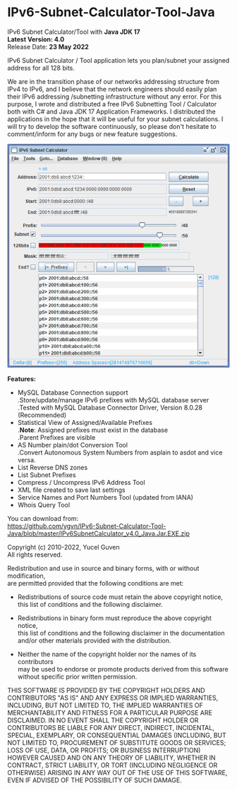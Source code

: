 # IPv6-Subnet-Calculator-Tool-Java
IPv6 Subnet Calculator/Tool with **Java JDK 17**   
**Latest Version: 4.0**     
Release Date: **23 May 2022**    

IPv6 Subnet Calculator / Tool application lets you plan/subnet your assigned address for all 128 bits.  

We are in the transition phase of our networks addressing structure from IPv4 to IPv6, and I believe that the network engineers should easily plan their IPv6 addressing /subnetting infrastructure without any error. For this purpose, I wrote and distributed a free IPv6 Subnetting Tool / Calculator both with C# and Java JDK 17 Application Frameworks. I distributed the applications in the hope that it will be useful for your subnet calculations. I will try to develop the software continuously, so please don't hesitate to comment/inform for any bugs or new feature suggestions.  
   
![new_Java_Screen.png](https://github.com/ygvn/IPv6-Subnet-Calculator-Tool-Java/blob/master/new_Java_Screen.png)      
   
**Features:**   
* MySQL Database Connection support   
  .Store/update/manage IPv6 prefixes with MySQL database server   
  .Tested with MySQL Database Connector Driver, Version 8.0.28 (Recommended)    
* Statistical View of Assigned/Available Prefixes   
  .**Note**: Assigned prefixes must exist in the database   
  .Parent Prefixes are visible   
* AS Number plain/dot Conversion Tool   
  .Convert Autonomous System Numbers from asplain to asdot and vice versa.   
* List Reverse DNS zones   
* List Subnet Prefixes
* Compress / Uncompress IPv6 Address Tool    
* XML file created to save last settings   
* Service Names and Port Numbers Tool (updated from IANA)
* Whois Query Tool

You can download from:   
https://github.com/ygvn/IPv6-Subnet-Calculator-Tool-Java/blob/master/IPv6SubnetCalculator_v4.0_Java.Jar.EXE.zip   
   
Copyright (c) 2010-2022, Yucel Guven   
All rights reserved.

Redistribution and use in source and binary forms, with or without modification,  
are permitted provided that the following conditions are met:  
      
* Redistributions of source code must retain the above copyright notice,  
this list of conditions and the following disclaimer.
   
* Redistributions in binary form must reproduce the above copyright notice,   
this list of conditions and the following disclaimer in the documentation   
and/or other materials provided with the distribution.  
   
* Neither the name of the copyright holder nor the names of its contributors   
may be used to endorse or promote products derived from this software   
without specific prior written permission.    
      
THIS SOFTWARE IS PROVIDED BY THE COPYRIGHT HOLDERS AND CONTRIBUTORS "AS IS"
AND ANY EXPRESS OR IMPLIED WARRANTIES, INCLUDING, BUT NOT LIMITED TO, THE
IMPLIED WARRANTIES OF MERCHANTABILITY AND FITNESS FOR A PARTICULAR PURPOSE ARE
DISCLAIMED. IN NO EVENT SHALL THE COPYRIGHT HOLDER OR CONTRIBUTORS BE LIABLE
FOR ANY DIRECT, INDIRECT, INCIDENTAL, SPECIAL, EXEMPLARY, OR CONSEQUENTIAL
DAMAGES (INCLUDING, BUT NOT LIMITED TO, PROCUREMENT OF SUBSTITUTE GOODS OR
SERVICES; LOSS OF USE, DATA, OR PROFITS; OR BUSINESS INTERRUPTION) HOWEVER
CAUSED AND ON ANY THEORY OF LIABILITY, WHETHER IN CONTRACT, STRICT LIABILITY,
OR TORT (INCLUDING NEGLIGENCE OR OTHERWISE) ARISING IN ANY WAY OUT OF THE USE
OF THIS SOFTWARE, EVEN IF ADVISED OF THE POSSIBILITY OF SUCH DAMAGE.
